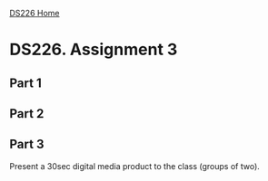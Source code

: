 [DS226 Home](home.md)  
# DS226. Assignment 3

## Part 1



## Part 2





## Part 3

Present a 30sec digital media product to the class (groups of two).
